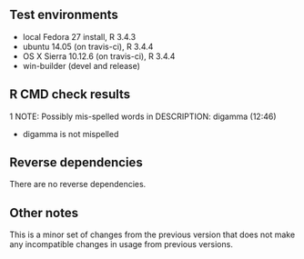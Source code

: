 ## Test environments
* local Fedora 27 install, R 3.4.3
* ubuntu 14.05 (on travis-ci), R 3.4.4
* OS X Sierra 10.12.6 (on travis-ci), R 3.4.4
* win-builder (devel and release)

## R CMD check results

1 NOTE: Possibly mis-spelled words in DESCRIPTION:
  digamma (12:46)
  
* digamma is not mispelled

## Reverse dependencies

There are no reverse dependencies.

## Other notes

This is a minor set of changes from the previous version that does not 
make any incompatible changes in usage from previous versions.
